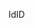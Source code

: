  <span data-ttu-id="44482-101">Id</span><span class="sxs-lookup"><span data-stu-id="44482-101">ID</span></span> 